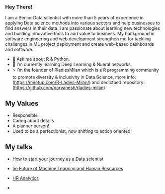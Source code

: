 ### Hey There!
I am a Senior Data scientist with more than 5 years of experience in applying Data science methods into various sectors and help businesses to find answers in their data.
I am passionate about learning new technologies and building innovative tools to add value to business.
My background in software engineering and web development strengthen me for tackling challenges in ML project deployment and create web-based dashboards and software.
- 💬 Ask me about R & Python.
- 🌱 I’m currently learning Deep Learning & Nueral networks.
- ⚡ I’m the founder of RladiesMilan which is a R programming community to promote diversity & inclusivity in Data Science, more info: (https://meetup.com/R-Ladies-Milan/) and dedictaed repository: (https://github.com/parvanesh/rladies-milan)

## My Values
- Responsible
- Caring about details
- A planner person!
- Used to be a perfectionist, now shifting to action oriented!

## My talks
- [How to start your journey as a Data scientist](https://www.slideshare.net/parvaneshafiei/how-to-start-your-journey-as-a-data-scientist)
- [he Future of Machine Learning and Human Resources ](http://www.experian.com/blogs/news/datatalk/hr-analytics/) 
- [HR Analytics]()

- 
<!--
**parvanesh/parvanesh** is a ✨ _special_ ✨ repository because its `README.md` (this file) appears on your GitHub profile.

Here are some ideas to get you started:

- 🔭 I’m currently working on ...
- 🌱 I’m currently learning ...
- 👯 I’m looking to collaborate on ...
- 🤔 I’m looking for help with ...
- 💬 Ask me about ...
- 📫 How to reach me: ...
- 😄 Pronouns: ...
- ⚡ Fun fact: ...
-->
